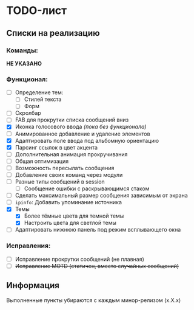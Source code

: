 # TODO-лист

## Списки на реализацию

### Команды:

__НЕ УКАЗАНО__

### Функционал:

- [ ] Определение тем:
  - [ ] Стилей текста
  - [ ] Форм
- [ ] Скролбар
- [ ] FAB для прокрутки списка сообщений вниз
- [x] Иконка голосового ввода *(пока без функционала)*
- [ ] Анимированное добавление и удаление элементов
- [x] Адаптировать поле ввода под альбомную ориентацию
- [x] Парсинг ссылок в цвет акцента
- [ ] Дополнительная анимация прокручивания
- [ ] Общая оптимизация
- [ ] Возможность пересылать сообщения
- [ ] Добавление своих команд через модули
- [ ] Разные типы сообщений в session
  - [ ] Сообщение ошибки с раскрывающимся стаком
- [ ] Сделать максимальный размер сообщения зависимым от экрана
- [ ] `ipinfo`: Добавить упоминание источника
- [x] Темы
  - [x] Более тёмные цвета для темной темы
  - [x] Настроить цвета для светлой темы
- [ ] Адаптировать нижнюю панель под режим всплывающего окна

### Исправления:

- [ ] Исправление прокрутки сообщений (не плавная)
- [ ] ~~Исправление MOTD (статичен, вместо случайных сообщений)~~

## Информация

Выполненные пункты убираются с каждым минор-релизом (x.X.x)